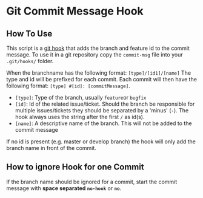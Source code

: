 # Git Commit Message Hook

## How To Use

This script is a [git hook](https://githooks.com/) that adds the branch and feature id to the commit message. To use it in a git repository copy the `commit-msg` file into your `.git/hooks/` folder.

When the branchname has the following format: `[type]/[id1]/[name]` The type and id will be prefixed for each commit. Each commit will then have the following format: `[type] #[id]: [commitMessage]`.

* `[type]`: Type of the branch, usually `feature`or `bugfix`
* `[id]`: Id of the related issue/ticket. Should the branch be responsible for multiple issues/tickets they should be separated by a 'minus' (`-`). The hook always uses the string after the first `/` as id(s).
* `[name]`: A descriptive name of the branch. This will not be added to the commit message

If no id is present (e.g. master or develop branch) the hook will only add the branch name in front of the commit.

## How to ignore Hook for one Commit

If the branch name should be ignored for a commit, start the commit message with **space separated** **`no-hook`** or **`no`**.

